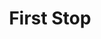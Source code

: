 ---
title: "First Stop"
url: /madrid/first-stop-calle-de-isabel-colbrand/
shop: reparación de automóviles
---
